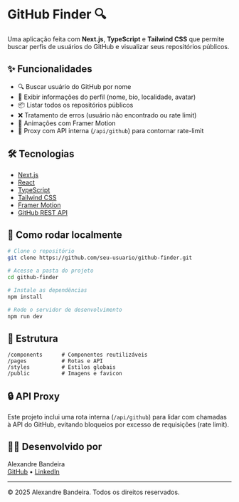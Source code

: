 # GitHub Finder 🔍

Uma aplicação feita com **Next.js**, **TypeScript** e **Tailwind CSS** que permite buscar perfis de usuários do GitHub e visualizar seus repositórios públicos.

## ✨ Funcionalidades

- 🔍 Buscar usuário do GitHub por nome
- 📂 Exibir informações do perfil (nome, bio, localidade, avatar)
- 📦 Listar todos os repositórios públicos
- ❌ Tratamento de erros (usuário não encontrado ou rate limit)
- 🚀 Animações com Framer Motion
- 🔐 Proxy com API interna (`/api/github`) para contornar rate-limit

## 🛠️ Tecnologias

- [Next.js](https://nextjs.org/)
- [React](https://react.dev/)
- [TypeScript](https://www.typescriptlang.org/)
- [Tailwind CSS](https://tailwindcss.com/)
- [Framer Motion](https://www.framer.com/motion/)
- [GitHub REST API](https://docs.github.com/en/rest)

## 🧪 Como rodar localmente

```bash
# Clone o repositório
git clone https://github.com/seu-usuario/github-finder.git

# Acesse a pasta do projeto
cd github-finder

# Instale as dependências
npm install

# Rode o servidor de desenvolvimento
npm run dev
```

## 📁 Estrutura

```
/components      # Componentes reutilizáveis
/pages           # Rotas e API
/styles          # Estilos globais
/public          # Imagens e favicon
```

## 🔒 API Proxy

Este projeto inclui uma rota interna (`/api/github`) para lidar com chamadas à API do GitHub, evitando bloqueios por excesso de requisições (rate limit).

## 👨‍💻 Desenvolvido por

Alexandre Bandeira  
[GitHub](https://github.com/xandebnd) • [LinkedIn](https://linkedin.com/in/xandebnd)

---

© 2025 Alexandre Bandeira. Todos os direitos reservados.
